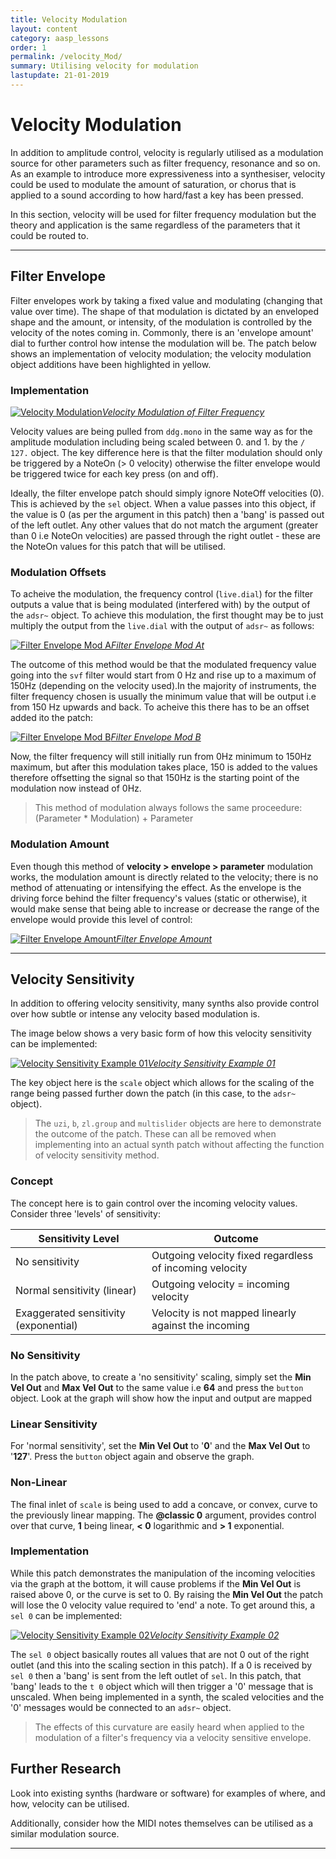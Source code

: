 ```yaml
---
title: Velocity Modulation
layout: content
category: aasp_lessons
order: 1
permalink: /velocity_Mod/
summary: Utilising velocity for modulation
lastupdate: 21-01-2019
---
```


# Velocity Modulation

In addition to amplitude control, velocity is regularly utilised as a modulation source for other parameters such as filter frequency, resonance and so on. As an example to introduce more expressiveness into a synthesiser, velocity could be used to modulate the amount of saturation, or chorus that is applied to a sound according to how hard/fast a key has been pressed.

In this section, velocity will be used for filter frequency modulation but the theory and application is the same regardless of the parameters that it could be routed to.

---

## Filter Envelope

Filter envelopes work by taking a fixed value and modulating (changing that value over time). The shape of that modulation is dictated by an enveloped shape and the amount, or intensity, of the modulation is controlled by the velocity of the notes coming in. Commonly, there is an 'envelope amount' dial to further control how intense the modulation will be. The patch below shows an implementation of velocity modulation; the velocity modulation object additions have been highlighted in yellow.



### Implementation

[![Velocity Modulation](/assets/img/aasp_monosynth_12_velMod.png)*Velocity Modulation of Filter Frequency*](/assets/img/aasp_monosynth_12_velMod.png)


Velocity values are being pulled from `ddg.mono` in the same way as for the amplitude modulation including being scaled between 0. and 1. by the `/ 127.` object. The key difference here is that the filter modulation should only be triggered by a NoteOn (> 0 velocity) otherwise the filter envelope would be triggered twice for each key press (on and off).

Ideally, the filter envelope patch should simply ignore NoteOff velocities (0). This is achieved by the `sel` object. When a value passes into this object, if the value is 0 (as per the argument in this patch) then a 'bang' is passed out of the left outlet. Any other values that do not match the argument (greater than 0 i.e NoteOn velocities) are passed through the right outlet - these are the NoteOn values for this patch that will be utilised.

### Modulation Offsets

To acheive the modulation, the frequency control (`live.dial`) for the filter outputs a value that is being modulated (interfered with) by the output of the `adsr~` object. To achieve this modulation, the first thought may be to just multiply the output from the `live.dial` with the output of `adsr~` as follows:

[![Filter Envelope Mod A](/assets/img/aasp_monosynth_13.png)*Filter Envelope Mod At*](/assets/img/aasp_monosynth_13.png)

The outcome of this method would be that the modulated frequency value going into the `svf` filter would start from 0 Hz and rise up to a maximum of 150Hz (depending on the velocity used).In the majority of instruments, the filter frequency chosen is usually the minimum value that will be output i.e from 150 Hz upwards and back. To acheive this there has to be an offset added ito the patch:

[![Filter Envelope Mod B](/assets/img/aasp_monosynth_14.png)*Filter Envelope Mod B*](/assets/img/aasp_monosynth_14.png)

Now, the filter frequency will still initially run from 0Hz minimum to 150Hz maximum, but after this modulation takes place, 150 is added to the values therefore offsetting the signal so that 150Hz is the starting point of the modulation now instead of 0Hz.

> This method of modulation always follows the same proceedure: (Parameter * Modulation) + Parameter

### Modulation Amount

Even though this method of **velocity > envelope > parameter** modulation works, the modulation amount is directly related to the velocity; there is no method of attenuating or intensifying the effect. As the envelope is the driving force behind the filter frequency's values (static or otherwise), it would make sense that being able to increase or decrease the range of the envelope would provide this level of control:

[![Filter Envelope Amount](/assets/img/aasp_monosynth_15.png)*Filter Envelope Amount*](/assets/img/aasp_monosynth_15.png)

---

## Velocity Sensitivity
In addition to offering velocity sensitivity, many synths also provide control over how subtle or intense any velocity based modulation is.

The image below shows a very basic form of how this velocity sensitivity can be implemented:

[![Velocity Sensitivity Example 01](/assets/img/aasp_velSen_01.png)*Velocity Sensitivity Example 01*](/assets/img/aasp_velSen_01.png)

The key object here is the `scale` object which allows for the scaling of the range being passed further down the patch (in this case, to the `adsr~` object).

>The `uzi`, `b`, `zl.group` and `multislider` objects are here to demonstrate the outcome of the patch. These can all be removed when implementing into an actual synth patch without affecting the function of velocity sensitivity method.

### Concept
The concept here is to gain control over the incoming velocity values. Consider three 'levels' of sensitivity:

| Sensitivity Level                    | Outcome                                                 |
| ------------------------------------ | ------------------------------------------------------- |
| No sensitivity                       | Outgoing velocity fixed regardless of incoming velocity |
| Normal sensitivity (linear)          | Outgoing velocity = incoming velocity                   |
| Exaggerated sensitivity (exponential) | Velocity is not mapped linearly against the incoming    |

### No Sensitivity
In the patch above, to create a 'no sensitivity' scaling, simply set the **Min Vel Out** and **Max Vel Out** to the same value i.e **64** and press the `button` object. Look at the graph will show how the input and output are mapped

### Linear Sensitivity
For 'normal sensitivity', set the **Min Vel Out** to '**0**' and the **Max Vel Out** to '**127**'. Press the `button` object again and observe the graph.


### Non-Linear
The final inlet of `scale` is being used to add a concave, or convex, curve to the previously linear mapping. The **@classic 0** argument, provides control over that curve, **1** being linear, **< 0** logarithmic and **> 1** exponential.

### Implementation

While this patch demonstrates the manipulation of the incoming velocities via the graph at the bottom, it will cause problems if the **Min Vel Out** is raised above 0, or the curve is set to 0. By raising the **Min Vel Out** the patch will lose the 0 velocity value required to 'end' a note. To get around this, a `sel 0` can be implemented:


[![Velocity Sensitivity Example 02](/assets/img/aasp_velSen_02.png)*Velocity Sensitivity Example 02*](/assets/img/aasp_velSen_02.png)

The `sel 0` object basically routes all values that are not 0 out of the right outlet (and this into the scaling section in this patch). If a 0 is received by `sel 0` then a 'bang' is sent from the left outlet of `sel`. In this patch, that 'bang' leads to the `t 0` object which will then trigger a '0' message that is unscaled. When being implemented in a synth, the scaled velocities and the '0' messages would be connected to an `adsr~` object.

>The effects of this curvature are easily heard when applied to the modulation of a filter's frequency via a velocity sensitive envelope.

## Further Research
Look into existing synths (hardware or software) for examples of where, and how, velocity can be utilised.

Additionally, consider how the MIDI notes themselves can be utilised as a similar modulation source.

---
